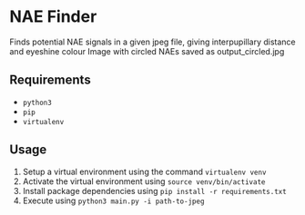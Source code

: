 # NAE Finder
Finds potential NAE signals in a given jpeg file,
giving interpupillary distance and eyeshine colour
Image with circled NAEs saved as output_circled.jpg

## Requirements

* `python3`
* `pip`
* `virtualenv`

## Usage

1. Setup a virtual environment using the command `virtualenv venv`
2. Activate the virtual environment using `source venv/bin/activate`
3. Install package dependencies using `pip install -r requirements.txt`
4. Execute using `python3 main.py -i path-to-jpeg`
